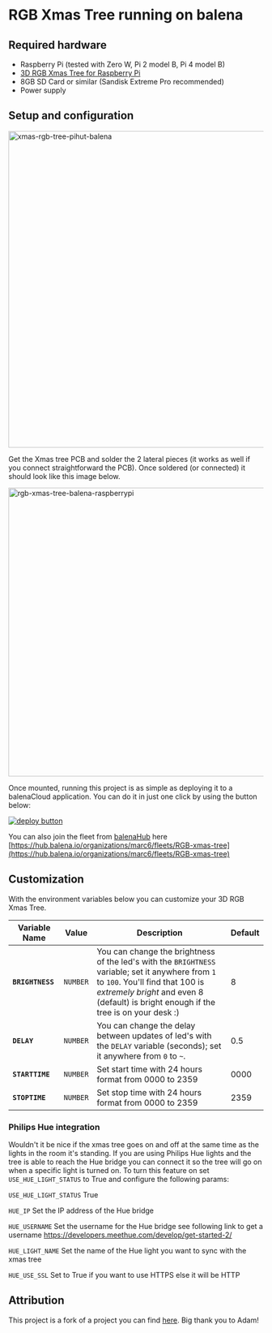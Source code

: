 # RGB Xmas Tree running on balena

## Required hardware

* Raspberry Pi (tested with Zero W, Pi 2 model B, Pi 4 model B)
* [3D RGB Xmas Tree for Raspberry Pi](https://thepihut.com/products/3d-rgb-xmas-tree-for-raspberry-pi)
* 8GB SD Card or similar (Sandisk Extreme Pro recommended)
* Power supply

## Setup and configuration

<img width="624" alt="xmas-rgb-tree-pihut-balena" src="https://user-images.githubusercontent.com/173156/209328704-5167655f-67ac-41cf-bb6f-b80cc59f72f5.png">

Get the Xmas tree PCB and solder the 2 lateral pieces (it works as well if you connect straightforward the PCB). Once soldered (or connected) it should look like this image below.

<img width="569" alt="rgb-xmas-tree-balena-raspberrypi" src="https://user-images.githubusercontent.com/173156/209328758-277f7712-e613-475b-aa18-8b439e79c66f.png">

Once mounted, running this project is as simple as deploying it to a balenaCloud application. You can do it in just one click by using the button below:

[![deploy button](https://balena.io/deploy.svg)](https://dashboard.balena-cloud.com/deploy?repoUrl=https://github.com/mpous/balena-rgbxmastree&defaultDeviceType=raspberry-pi)

You can also join the fleet from [balenaHub](https://hub.balena.io) here [https://hub.balena.io/organizations/marc6/fleets/RGB-xmas-tree](https://hub.balena.io/organizations/marc6/fleets/RGB-xmas-tree)


## Customization

With the environment variables below you can customize your 3D RGB Xmas Tree.

Variable Name | Value | Description | Default
------------ | ------------- | ------------- | -------------
**`BRIGHTNESS`** | `NUMBER` | You can change the brightness of the led's with the `BRIGHTNESS` variable; set it anywhere from `1` to `100`. You'll find that 100 is _extremely bright_ and even 8 (default) is bright enough if the tree is on your desk :)| 8
**`DELAY`** | `NUMBER` | You can change the delay between updates of led's with the `DELAY` variable (seconds); set it anywhere from `0` to `~`. | 0.5
**`STARTTIME`** | `NUMBER` | Set start time with 24 hours format from 0000 to 2359 | 0000
**`STOPTIME`** | `NUMBER` | Set stop time with 24 hours format from 0000 to 2359 | 2359


### Philips Hue integration

Wouldn't it be nice if the xmas tree goes on and off at the same time as the lights in the room it's standing. If you are using Philips Hue lights and the tree is able to reach the Hue bridge you can connect it so the tree will go on when a specific light is turned on.
To turn this feature on set `USE_HUE_LIGHT_STATUS` to True and configure the following params:

`USE_HUE_LIGHT_STATUS` True

`HUE_IP` Set the IP address of the Hue bridge

`HUE_USERNAME` Set the username for the Hue bridge see following link to get a username https://developers.meethue.com/develop/get-started-2/

`HUE_LIGHT_NAME` Set the name of the Hue light you want to sync with the xmas tree

`HUE_USE_SSL` Set to True if you want to use HTTPS else it will be HTTP


## Attribution

This project is a fork of a project you can find [here](https://github.com/connect-cloud/balena-rgbxmastree). Big thank you to Adam!


